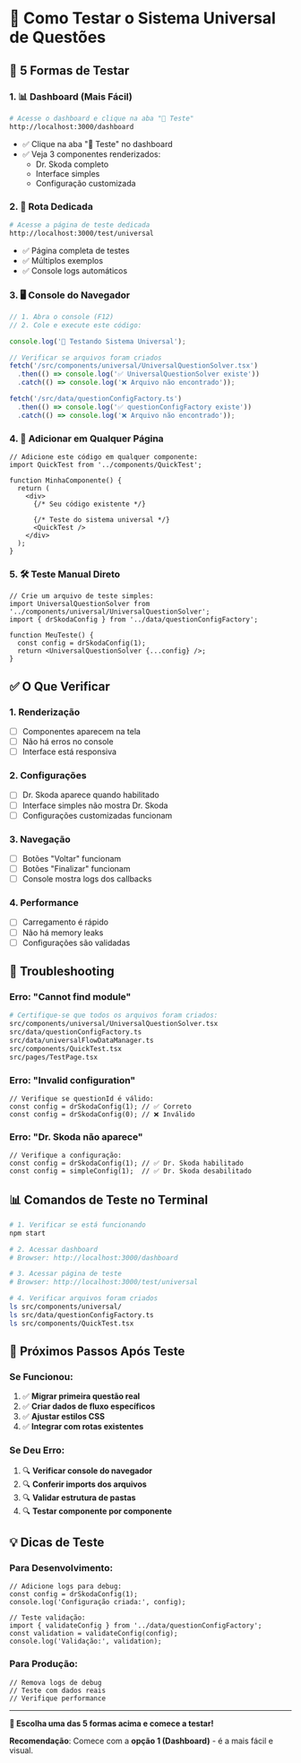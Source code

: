 # 🧪 Como Testar o Sistema Universal de Questões

## 🚀 5 Formas de Testar

### 1. 📊 Dashboard (Mais Fácil)
```bash
# Acesse o dashboard e clique na aba "🧪 Teste"
http://localhost:3000/dashboard
```
- ✅ Clique na aba "🧪 Teste" no dashboard
- ✅ Veja 3 componentes renderizados:
  - Dr. Skoda completo
  - Interface simples 
  - Configuração customizada

### 2. 🔗 Rota Dedicada
```bash
# Acesse a página de teste dedicada
http://localhost:3000/test/universal
```
- ✅ Página completa de testes
- ✅ Múltiplos exemplos
- ✅ Console logs automáticos

### 3. 🖥️ Console do Navegador
```javascript
// 1. Abra o console (F12)
// 2. Cole e execute este código:

console.log('🧪 Testando Sistema Universal');

// Verificar se arquivos foram criados
fetch('/src/components/universal/UniversalQuestionSolver.tsx')
  .then(() => console.log('✅ UniversalQuestionSolver existe'))
  .catch(() => console.log('❌ Arquivo não encontrado'));

fetch('/src/data/questionConfigFactory.ts')
  .then(() => console.log('✅ questionConfigFactory existe'))
  .catch(() => console.log('❌ Arquivo não encontrado'));
```

### 4. 📝 Adicionar em Qualquer Página
```tsx
// Adicione este código em qualquer componente:
import QuickTest from '../components/QuickTest';

function MinhaComponente() {
  return (
    <div>
      {/* Seu código existente */}
      
      {/* Teste do sistema universal */}
      <QuickTest />
    </div>
  );
}
```

### 5. 🛠️ Teste Manual Direto
```tsx
// Crie um arquivo de teste simples:
import UniversalQuestionSolver from '../components/universal/UniversalQuestionSolver';
import { drSkodaConfig } from '../data/questionConfigFactory';

function MeuTeste() {
  const config = drSkodaConfig(1);
  return <UniversalQuestionSolver {...config} />;
}
```

## ✅ O Que Verificar

### 1. Renderização
- [ ] Componentes aparecem na tela
- [ ] Não há erros no console
- [ ] Interface está responsiva

### 2. Configurações
- [ ] Dr. Skoda aparece quando habilitado
- [ ] Interface simples não mostra Dr. Skoda
- [ ] Configurações customizadas funcionam

### 3. Navegação
- [ ] Botões "Voltar" funcionam
- [ ] Botões "Finalizar" funcionam
- [ ] Console mostra logs dos callbacks

### 4. Performance
- [ ] Carregamento é rápido
- [ ] Não há memory leaks
- [ ] Configurações são validadas

## 🐛 Troubleshooting

### Erro: "Cannot find module"
```bash
# Certifique-se que todos os arquivos foram criados:
src/components/universal/UniversalQuestionSolver.tsx
src/data/questionConfigFactory.ts
src/data/universalFlowDataManager.ts
src/components/QuickTest.tsx
src/pages/TestPage.tsx
```

### Erro: "Invalid configuration"
```tsx
// Verifique se questionId é válido:
const config = drSkodaConfig(1); // ✅ Correto
const config = drSkodaConfig(0); // ❌ Inválido
```

### Erro: "Dr. Skoda não aparece"
```tsx
// Verifique a configuração:
const config = drSkodaConfig(1); // ✅ Dr. Skoda habilitado
const config = simpleConfig(1);  // ✅ Dr. Skoda desabilitado
```

## 📊 Comandos de Teste no Terminal

```bash
# 1. Verificar se está funcionando
npm start

# 2. Acessar dashboard
# Browser: http://localhost:3000/dashboard

# 3. Acessar página de teste
# Browser: http://localhost:3000/test/universal

# 4. Verificar arquivos foram criados
ls src/components/universal/
ls src/data/questionConfigFactory.ts
ls src/components/QuickTest.tsx
```

## 🎯 Próximos Passos Após Teste

### Se Funcionou:
1. ✅ **Migrar primeira questão real**
2. ✅ **Criar dados de fluxo específicos**
3. ✅ **Ajustar estilos CSS**
4. ✅ **Integrar com rotas existentes**

### Se Deu Erro:
1. 🔍 **Verificar console do navegador**
2. 🔍 **Conferir imports dos arquivos**
3. 🔍 **Validar estrutura de pastas**
4. 🔍 **Testar componente por componente**

## 💡 Dicas de Teste

### Para Desenvolvimento:
```tsx
// Adicione logs para debug:
const config = drSkodaConfig(1);
console.log('Configuração criada:', config);

// Teste validação:
import { validateConfig } from '../data/questionConfigFactory';
const validation = validateConfig(config);
console.log('Validação:', validation);
```

### Para Produção:
```tsx
// Remova logs de debug
// Teste com dados reais
// Verifique performance
```

---

**🎉 Escolha uma das 5 formas acima e comece a testar!**

**Recomendação**: Comece com a **opção 1 (Dashboard)** - é a mais fácil e visual.